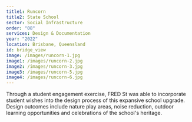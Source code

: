 ```yaml
---
title1: Runcorn
title2: State School
sector: Social Infrastructure
order: "08"
services: Design & Documentation
year: "2022"
location: Brisbane, Queensland
id: bridge_view
image: /images/runcorn-1.jpg
image1: /images/runcorn-2.jpg
image2: /images/runcorn-3.jpg
image3: /images/runcorn-5.jpg
image4: /images/runcorn-6.jpg
---
```

Through a student engagement exercise, FRED St was able to
incorporate student wishes into the design process of this expansive school
upgrade. Design outcomes include nature play areas, noise reduction, outdoor
learning opportunities and celebrations of the school's heritage.